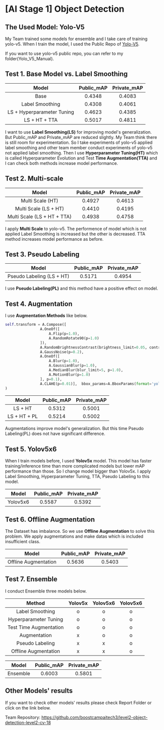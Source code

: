# [AI Stage 1] Object Detection

## The Used Model: Yolo-V5

My Team trained some models for ensemble and I take care of training yolo-v5. 
When I train the model, I used the Public Repo of [Yolo-V5](https://github.com/ultralytics/yolov5).

If you want to use yolo-v5 public repo, you can refer to my folder(Yolo_V5_Manual).

## Test 1. Base Model vs. Label Smoothing

| Model | Public_mAP | Private_mAP |
| :---: | :---: | :---: |
| Base | 0.4348 | 0.4083 |
| Label Smoothing | 0.4308 |  0.4061 |
| LS + Hyperparameter Tuning | 0.4623 | 0.4385 |
| LS + HT + TTA | 0.5017 | 0.4811 |

I want to use **Label Smoothing(LS)** for improving model's generalization. But Public_mAP and Private_mAP are reduced slightly. My Team think there is still room for experimentation. So I take experiments of yolo-v5 applied label smoothing and other team member conduct experiments of yolo-v5 not applied label smoothing. Then I use **Hyperparameter Tuning(HT)** which is called Hyperparameter Evolution and Test **Time Augmentation(TTA)** and I can check both methods increase model performance.

## Test 2. Multi-scale

| Model | Public_mAP | Private_mAP |
| :---: | :---: | :---: |
| Multi Scale (HT) | 0.4927 |  0.4613 |
| Multi Scale (LS + HT) | 0.4410 | 0.4195 |
| Multi Scale (LS + HT + TTA) | 0.4938 | 0.4758 |

I apply **Multi Scale** to yolo-v5. The performence of model which is not applied Label Smoothing is increased but the other is decreased. TTA method increases model performance as before. 

## Test 3. Pseudo Labeling
| Model | Public_mAP | Private_mAP |
| :---: | :---: | :---: |
| Pseudo Labeling (LS + HT) | 0.5171 | 0.4954 |

I use **Pseudo Labeling(PL)** and this method have a positive effect on model. 

## Test 4. Augmentation

I use **Augmentation Methods** like below.

```python
self.transform = A.Compose([
                A.OneOf([
                    A.Flip(p=1.0),
                    A.RandomRotate90(p=1.0)
                ]),
                A.RandomBrightnessContrast(brightness_limit=0.05, contrast_limit=0.15, p=0.5),
                A.GaussNoise(p=0.2),
                A.OneOf([
                    A.Blur(p=1.0),
                    A.GaussianBlur(p=1.0),
                    A.MedianBlur(blur_limit=5, p=1.0),
                    A.MotionBlur(p=1.0)
                ], p=0.1),
                A.CLAHE(p=0.01)],  bbox_params=A.BboxParams(format='yolo', label_fields=['class_labels'])
)
```

| Model | Public_mAP | Private_mAP |
| :---: | :---: | :---: |
| LS + HT | 0.5312 | 0.5001 |
| LS + HT + PL | 0.5214 | 0.5002 |

Augmentations improve model's generalization. But this time Pseudo Labeling(PL) does not have significant difference.

## Test 5. Yolov5x6

When I train models before, I used **Yolov5x** model. This model has faster training/inference time than more complicated models but lower mAP performance than those. So I change model bigger than Yolov5x. I apply Label Smoothing, Hyperparameter Tuning, TTA, Pseudo Labeling to this model.

| Model | Public_mAP | Private_mAP |
| :---: | :---: | :---: |
| Yolov5x6 | 0.5587 | 0.5392 |

## Test 6. Offline Augmentation

The Dataset has imbalance. So we use **Offline Augmentation** to solve this problem. We apply augmentations and make datas which is included insufficient class.

| Model | Public_mAP | Private_mAP |
| :---: | :---: | :---: |
| Offline Augmentation | 0.5636 | 0.5403 |

## Test 7. Ensemble

I conduct Ensemble three models below.

| Method | Yolov5x | Yolov5x6 | Yolov5x6
| :---: | :---: | :---: | :---: |
| Label Smoothing | o | o | o |
| Hyperparameter Tuning | o | o | o |
| Test Time Augmentation | o | o | o |
| Augmentation | x | o | o |
| Pseudo Labeling | x | x | o |
| Offline Augmentation | x | x | o |

| Model | Public_mAP | Private_mAP |
| :---: | :---: | :---: |
| Ensemble | 0.6003 | 0.5801 |

## Other Models' results

If you want to check other models' results please check Report Folder or click on the link below.

Team Repository: https://github.com/boostcampaitech3/level2-object-detection-level2-cv-18